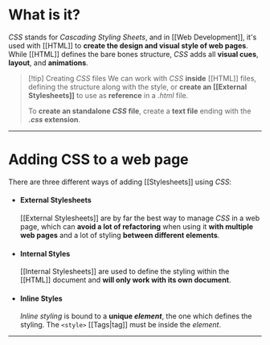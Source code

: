 # What is it?
*CSS* stands for *Cascading Styling Sheets*, and in [[Web Development]], it's used with [[HTML]] to **create the design and visual style of web pages**. While [[HTML]] defines the bare bones structure, *CSS* adds all **visual cues**, **layout**, and **animations**.

>[!tip] Creating *CSS* files
>We can work with *CSS* **inside** [[HTML]] files, defining the structure along with the style, or **create an [[External Stylesheets]]** to use as **reference** in a *.html* file.
>
>To **create an standalone *CSS* file**, create a **text file** ending with the ***.css* extension**.

___
# Adding CSS to a web page

There are three different ways of adding [[Stylesheets]] using *CSS*:

- #### External Stylesheets
	[[External Stylesheets]] are by far the best way to manage *CSS* in a web page, which can **avoid a lot of refactoring** when using it **with multiple web pages** and a lot of styling **between different elements**.

- #### Internal Styles
	[[Internal Stylesheets]] are used to define the styling within the [[HTML]] document and **will only work with its own document**.

- #### Inline Styles
	*Inline styling* is bound to a **unique *element***, the one which defines the styling. The `<style>` [[Tags|tag]] must be inside the *element*.
___
